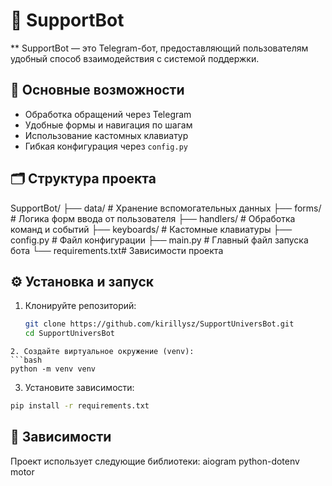 # 🤖 SupportBot

** SupportBot — это Telegram-бот, предоставляющий пользователям удобный способ взаимодействия с системой поддержки.

## 📌 Основные возможности

- Обработка обращений через Telegram
- Удобные формы и навигация по шагам
- Использование кастомных клавиатур
- Гибкая конфигурация через `config.py`

## 🗂 Структура проекта
SupportBot/
├── data/ # Хранение вспомогательных данных
├── forms/ # Логика форм ввода от пользователя
├── handlers/ # Обработка команд и событий
├── keyboards/ # Кастомные клавиатуры
├── config.py # Файл конфигурации
├── main.py # Главный файл запуска бота
└── requirements.txt# Зависимости проекта

## ⚙️ Установка и запуск

1. Клонируйте репозиторий:
   ```bash
   git clone https://github.com/kirillysz/SupportUniversBot.git
   cd SupportUniversBot
  ```
2. Создайте виртуальное окружение (venv):
  ```bash
  python -m venv venv
  ```
3. Установите зависимости:
  ```bash
  pip install -r requirements.txt
  ```

## 📄 Зависимости
Проект использует следующие библиотеки:
  aiogram
  python-dotenv
  motor
